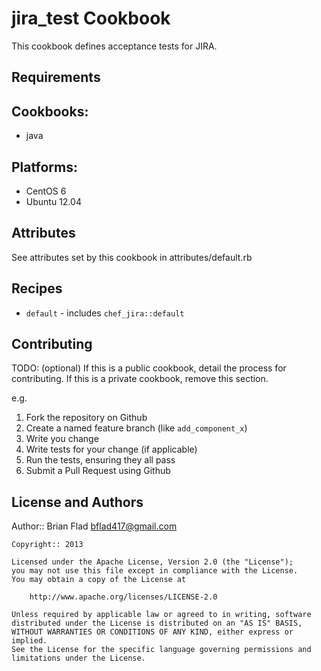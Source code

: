 jira_test Cookbook
===================

This cookbook defines acceptance tests for JIRA.

Requirements
------------

## Cookbooks:

* java

## Platforms:

* CentOS 6
* Ubuntu 12.04

Attributes
----------

See attributes set by this cookbook in attributes/default.rb

Recipes
-------

* `default` - includes `chef_jira::default`

Contributing
------------
TODO: (optional) If this is a public cookbook, detail the process for contributing. If this is a private cookbook, remove this section.

e.g.
1. Fork the repository on Github
2. Create a named feature branch (like `add_component_x`)
3. Write you change
4. Write tests for your change (if applicable)
5. Run the tests, ensuring they all pass
6. Submit a Pull Request using Github

License and Authors
-------------------

Author:: Brian Flad <bflad417@gmail.com>

    Copyright:: 2013

    Licensed under the Apache License, Version 2.0 (the "License");
    you may not use this file except in compliance with the License.
    You may obtain a copy of the License at

        http://www.apache.org/licenses/LICENSE-2.0

    Unless required by applicable law or agreed to in writing, software
    distributed under the License is distributed on an "AS IS" BASIS,
    WITHOUT WARRANTIES OR CONDITIONS OF ANY KIND, either express or implied.
    See the License for the specific language governing permissions and
    limitations under the License.

